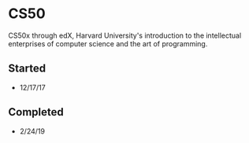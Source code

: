 # CS50

CS50x through edX, Harvard University's introduction to the intellectual enterprises of computer science and the art of programming.

## Started
- 12/17/17

## Completed
- 2/24/19
